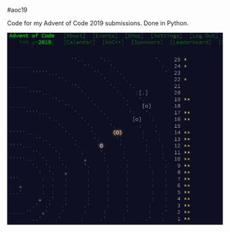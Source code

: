 #aoc19

Code for my Advent of Code 2019 submissions. Done in Python.

![Stars collected](./image.jpg)
